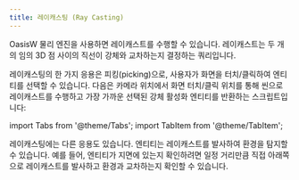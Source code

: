 ```yaml
---
title: 레이캐스팅 (Ray Casting)
---
```


OasisW 물리 엔진을 사용하면 레이캐스트를 수행할 수 있습니다. 레이캐스트는 두 개의 임의 3D 점 사이의 직선이 강체와 교차하는지 결정하는 쿼리입니다.

레이캐스팅의 한 가지 응용은 피킹(picking)으로, 사용자가 화면을 터치/클릭하여 엔티티를 선택할 수 있습니다. 다음은 카메라 위치에서 화면 터치/클릭 위치를 통해 씬으로 레이캐스트를 수행하고 가장 가까운 선택된 강체 활성화 엔티티를 반환하는 스크립트입니다:

import Tabs from '@theme/Tabs';
import TabItem from '@theme/TabItem';

<Tabs defaultValue="classic" groupId='script-code'>
<!-- <TabItem  value="esm" label="ESM">

```javascript
import { Script, Vec3 } from 'playcanvas';

export class Raycast extends Script {
    static scriptName = "raycast";

    initialize() {
        if (!this.entity.camera) {
            console.error('This script must be applied to an entity with a camera component.');
            return;
        }

        // Add a mousedown event handler
        this.app.mouse.on('mousedown', this.mouseDown, this);

        // Add touch event only if touch is available
        if (this.app.touch) {
            this.app.touch.on('touchstart', this.touchStart, this);
        }
    }

    mouseDown(e) {
        this.doRaycast(e.x, e.y);
    }

    touchStart(e) {
        // Only perform the raycast if there is one finger on the screen
        if (e.touches.length === 1) {
            this.doRaycast(e.touches[0].x, e.touches[0].y);
        }
        e.event.preventDefault();
    }

    doRaycast(screenX, screenY) {
        // The pc.Vec3 to raycast from (the position of the camera)
        const from = this.entity.getPosition();

        // The pc.Vec3 to raycast to (the click position projected onto the camera's far clip plane)
        const to = this.entity.camera.screenToWorld(screenX, screenY, this.entity.camera.farClip);

        // Raycast between the two points and return the closest hit result
        const result = this.app.systems.rigidbody.raycastFirst(from, to);

        // If there was a hit, store the entity
        if (result) {
            const hitEntity = result.entity;
            console.log('You selected ' + hitEntity.name);
        }
    }
}

```

</TabItem> -->
<TabItem value="classic" label="Classic">

```javascript
var Raycast = pc.createScript('raycast');

// initialize code called once per entity
Raycast.prototype.initialize = function() {
    if (!this.entity.camera) {
        console.error('This script must be applied to an entity with a camera component.');
        return;
    }

    // Add a mousedown event handler
    this.app.mouse.on(pc.EVENT_MOUSEDOWN, this.mouseDown, this);

    // Add touch event only if touch is available
    if (this.app.touch) {
        this.app.touch.on(pc.EVENT_TOUCHSTART, this.touchStart, this);
    }
};

Raycast.prototype.mouseDown = function (e) {
    this.doRaycast(e.x, e.y);
};

Raycast.prototype.touchStart = function (e) {
    // Only perform the raycast if there is one finger on the screen
    if (e.touches.length === 1) {
        this.doRaycast(e.touches[0].x, e.touches[0].y);
    }
    e.event.preventDefault();
};

Raycast.prototype.doRaycast = function (screenX, screenY) {
    // The pc.Vec3 to raycast from (the position of the camera)
    const from = this.entity.getPosition();

    // The pc.Vec3 to raycast to (the click position projected onto the camera's far clip plane)
    const to = this.entity.camera.screenToWorld(screenX, screenY, this.entity.camera.farClip);

    // Raycast between the two points and return the closest hit result
    const result = this.app.systems.rigidbody.raycastFirst(from, to);

    // If there was a hit, store the entity
    if (result) {
        const hitEntity = result.entity;
        console.log('You selected ' + hitEntity.name);
    }
};
```

</TabItem>
</Tabs>

<!-- 엔티티 선택에 레이캐스팅을 사용하는 프로젝트는 [여기][1]에서 찾을 수 있습니다. -->

레이캐스팅에는 다른 응용도 있습니다. 엔티티는 레이캐스트를 발사하여 환경을 탐지할 수 있습니다. 예를 들어, 엔티티가 지면에 있는지 확인하려면 일정 거리만큼 직접 아래쪽으로 레이캐스트를 발사하고 환경과 교차하는지 확인할 수 있습니다.

<!-- [1]: https://playcanvas.com/project/410547/overview/entity-picking-using-physics -->
